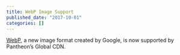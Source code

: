 ```yaml
---
title: WebP Image Support
published_date: "2017-10-01"
categories: []
---
```

[WebP](https://developers.google.com/speed/webp/), a new image format created by Google, is now supported by Pantheon’s Global CDN.
